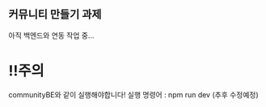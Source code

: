 ## 커뮤니티 만들기 과제<br>
아직 백엔드와 연동 작업 중...

# ‼️주의<br>
communityBE와 같이 실행해야합니다!
실행 명령어 : npm run dev
(추후 수정예정)
